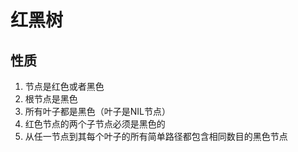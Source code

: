 # 红黑树

## 性质

1. 节点是红色或者黑色
2. 根节点是黑色
3. 所有叶子都是黑色（叶子是NIL节点）
4. 红色节点的两个子节点必须是黑色的
5. 从任一节点到其每个叶子的所有简单路径都包含相同数目的黑色节点